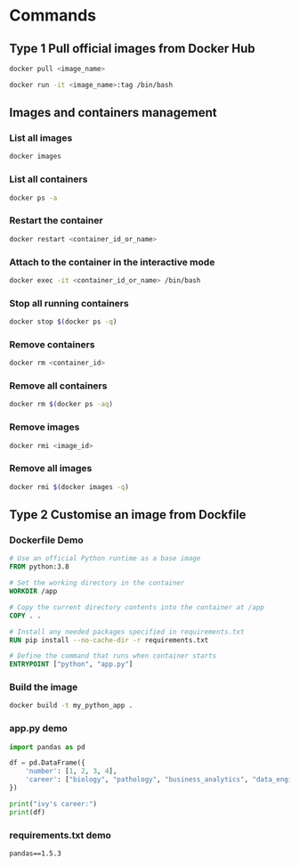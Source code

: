 # Commands

## Type 1 Pull official images from Docker Hub

```bash
docker pull <image_name>
```
```bash
docker run -it <image_name>:tag /bin/bash
```

## Images and containers management

### List all images
```bash
docker images
```
### List all containers
```bash
docker ps -a
```
### Restart the container
```bash
docker restart <container_id_or_name>
```
### Attach to the container in the interactive mode
```bash
docker exec -it <container_id_or_name> /bin/bash
```
### Stop all running containers 
```bash
docker stop $(docker ps -q) 
```
### Remove containers
```bash
docker rm <container_id>
```
### Remove all containers
```bash
docker rm $(docker ps -aq)
```
### Remove images
```bash
docker rmi <image_id>
```
### Remove all images
```bash
docker rmi $(docker images -q)
```

## Type 2 Customise an image from Dockfile

### Dockerfile Demo
```dockerfile
# Use an official Python runtime as a base image
FROM python:3.8

# Set the working directory in the container
WORKDIR /app

# Copy the current directory contents into the container at /app
COPY . .

# Install any needed packages specified in requirements.txt
RUN pip install --no-cache-dir -r requirements.txt

# Define the command that runs when container starts
ENTRYPOINT ["python", "app.py"]
```

### Build the image
```bash
docker build -t my_python_app .
```

### app.py demo
```python
import pandas as pd

df = pd.DataFrame({
    'number': [1, 2, 3, 4],
    'career': ["biology", "pathology", "business_analytics", "data_engineer"]
})

print("ivy's career:")
print(df)
```

### requirements.txt demo
```txt
pandas==1.5.3
```
